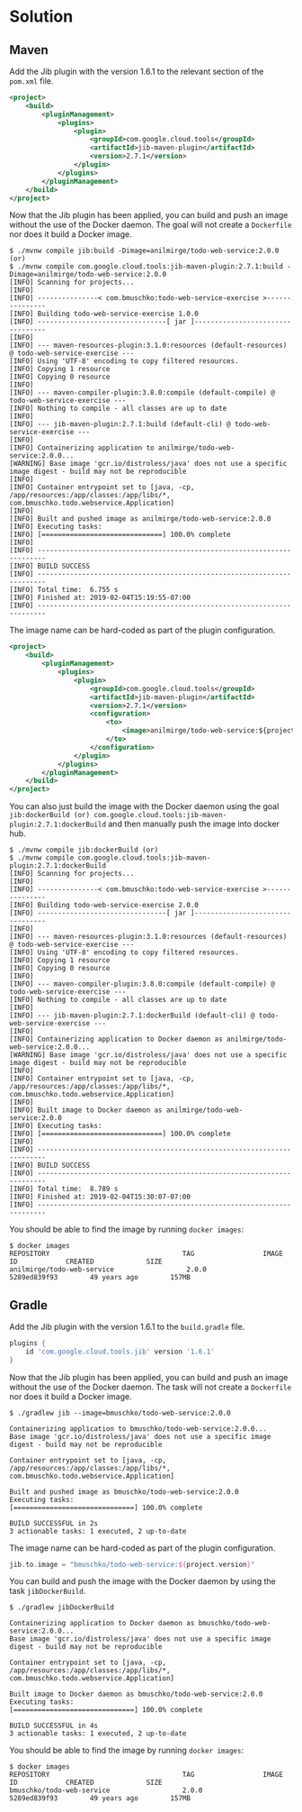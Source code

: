 # Solution

## Maven

Add the Jib plugin with the version 1.6.1 to the relevant section of the `pom.xml` file.

```xml
<project>
    <build>
        <pluginManagement>
            <plugins>
                <plugin>
                    <groupId>com.google.cloud.tools</groupId>
                    <artifactId>jib-maven-plugin</artifactId>
                    <version>2.7.1</version>
                </plugin>
            </plugins>
        </pluginManagement>
    </build>
</project>
```

Now that the Jib plugin has been applied, you can build and push an image without the use of the Docker daemon. The goal will not create a `Dockerfile` nor does it build a Docker image.

```
$ ./mvnw compile jib:build -Dimage=anilmirge/todo-web-service:2.0.0 (or) 
$ ./mvnw compile com.google.cloud.tools:jib-maven-plugin:2.7.1:build -Dimage=anilmirge/todo-web-service:2.0.0
[INFO] Scanning for projects...
[INFO]
[INFO] ---------------< com.bmuschko:todo-web-service-exercise >---------------
[INFO] Building todo-web-service-exercise 1.0.0
[INFO] --------------------------------[ jar ]---------------------------------
[INFO]
[INFO] --- maven-resources-plugin:3.1.0:resources (default-resources) @ todo-web-service-exercise ---
[INFO] Using 'UTF-8' encoding to copy filtered resources.
[INFO] Copying 1 resource
[INFO] Copying 0 resource
[INFO]
[INFO] --- maven-compiler-plugin:3.8.0:compile (default-compile) @ todo-web-service-exercise ---
[INFO] Nothing to compile - all classes are up to date
[INFO]
[INFO] --- jib-maven-plugin:2.7.1:build (default-cli) @ todo-web-service-exercise ---
[INFO]
[INFO] Containerizing application to anilmirge/todo-web-service:2.0.0...
[WARNING] Base image 'gcr.io/distroless/java' does not use a specific image digest - build may not be reproducible
[INFO]
[INFO] Container entrypoint set to [java, -cp, /app/resources:/app/classes:/app/libs/*, com.bmuschko.todo.webservice.Application]
[INFO]
[INFO] Built and pushed image as anilmirge/todo-web-service:2.0.0
[INFO] Executing tasks:
[INFO] [==============================] 100.0% complete
[INFO]
[INFO] ------------------------------------------------------------------------
[INFO] BUILD SUCCESS
[INFO] ------------------------------------------------------------------------
[INFO] Total time:  6.755 s
[INFO] Finished at: 2019-02-04T15:19:55-07:00
[INFO] ------------------------------------------------------------------------
```

The image name can be hard-coded as part of the plugin configuration.

```xml
<project>
    <build>
        <pluginManagement>
            <plugins>
                <plugin>
                    <groupId>com.google.cloud.tools</groupId>
                    <artifactId>jib-maven-plugin</artifactId>
                    <version>2.7.1</version>
                    <configuration>
                        <to>
                            <image>anilmirge/todo-web-service:${project.version}</image>
                        </to>
                    </configuration>
                </plugin>
            </plugins>
        </pluginManagement>
    </build>
</project>
```

You can also just build the image with the Docker daemon using the goal `jib:dockerBuild (or) com.google.cloud.tools:jib-maven-plugin:2.7.1:dockerBuild` and then manually push the image into docker hub.

```
$ ./mvnw compile jib:dockerBuild (or) 
$ ./mvnw compile com.google.cloud.tools:jib-maven-plugin:2.7.1:dockerBuild
[INFO] Scanning for projects...
[INFO]
[INFO] ---------------< com.bmuschko:todo-web-service-exercise >---------------
[INFO] Building todo-web-service-exercise 2.0.0
[INFO] --------------------------------[ jar ]---------------------------------
[INFO]
[INFO] --- maven-resources-plugin:3.1.0:resources (default-resources) @ todo-web-service-exercise ---
[INFO] Using 'UTF-8' encoding to copy filtered resources.
[INFO] Copying 1 resource
[INFO] Copying 0 resource
[INFO]
[INFO] --- maven-compiler-plugin:3.8.0:compile (default-compile) @ todo-web-service-exercise ---
[INFO] Nothing to compile - all classes are up to date
[INFO]
[INFO] --- jib-maven-plugin:2.7.1:dockerBuild (default-cli) @ todo-web-service-exercise ---
[INFO]
[INFO] Containerizing application to Docker daemon as anilmirge/todo-web-service:2.0.0...
[WARNING] Base image 'gcr.io/distroless/java' does not use a specific image digest - build may not be reproducible
[INFO]
[INFO] Container entrypoint set to [java, -cp, /app/resources:/app/classes:/app/libs/*, com.bmuschko.todo.webservice.Application]
[INFO]
[INFO] Built image to Docker daemon as anilmirge/todo-web-service:2.0.0
[INFO] Executing tasks:
[INFO] [==============================] 100.0% complete
[INFO]
[INFO] ------------------------------------------------------------------------
[INFO] BUILD SUCCESS
[INFO] ------------------------------------------------------------------------
[INFO] Total time:  8.789 s
[INFO] Finished at: 2019-02-04T15:30:07-07:00
[INFO] ------------------------------------------------------------------------
```

You should be able to find the image by running `docker images`:

```
$ docker images
REPOSITORY                                 TAG                 IMAGE ID            CREATED             SIZE
anilmirge/todo-web-service                  2.0.0               5289ed839f93        49 years ago        157MB
```

## Gradle

Add the Jib plugin with the version 1.6.1 to the `build.gradle` file.

```groovy
plugins {
    id 'com.google.cloud.tools.jib' version '1.6.1'
}
```

Now that the Jib plugin has been applied, you can build and push an image without the use of the Docker daemon. The task will not create a `Dockerfile` nor does it build a Docker image.

```
$ ./gradlew jib --image=bmuschko/todo-web-service:2.0.0

Containerizing application to bmuschko/todo-web-service:2.0.0...
Base image 'gcr.io/distroless/java' does not use a specific image digest - build may not be reproducible

Container entrypoint set to [java, -cp, /app/resources:/app/classes:/app/libs/*, com.bmuschko.todo.webservice.Application]

Built and pushed image as bmuschko/todo-web-service:2.0.0
Executing tasks:
[==============================] 100.0% complete

BUILD SUCCESSFUL in 2s
3 actionable tasks: 1 executed, 2 up-to-date
```

The image name can be hard-coded as part of the plugin configuration.

```groovy
jib.to.image = "bmuschko/todo-web-service:${project.version}"
```

You can build and push the image with the Docker daemon by using the task `jibDockerBuild`.

```
$ ./gradlew jibDockerBuild

Containerizing application to Docker daemon as bmuschko/todo-web-service:2.0.0...
Base image 'gcr.io/distroless/java' does not use a specific image digest - build may not be reproducible

Container entrypoint set to [java, -cp, /app/resources:/app/classes:/app/libs/*, com.bmuschko.todo.webservice.Application]

Built image to Docker daemon as bmuschko/todo-web-service:2.0.0
Executing tasks:
[==============================] 100.0% complete

BUILD SUCCESSFUL in 4s
3 actionable tasks: 1 executed, 2 up-to-date
```

You should be able to find the image by running `docker images`:

```
$ docker images
REPOSITORY                                 TAG                 IMAGE ID            CREATED             SIZE
bmuschko/todo-web-service                  2.0.0               5289ed839f93        49 years ago        157MB
```
